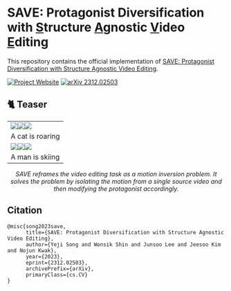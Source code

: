 # SAVE: Protagonist Diversification with <U>S</U>tructure <U>A</U>gnostic <U>V</U>ideo <U>E</U>diting

This repository contains the official implementation of 
[<U>SAVE: Protagonist Diversification with Structure Agnostic Video Editing</U>](https://arxiv.org/abs/2312.02503).

[![Project Website](https://img.shields.io/badge/Project-Website-orange)](https://ldynx.github.io/SAVE/)
[![arXiv 2312.02503](https://img.shields.io/badge/arXiv-2312.02503-red)](https://arxiv.org/abs/2312.02503)


## 🐈 Teaser
<table align="center">
    <tr><td><img src="assets/cat_flower/cat.mp4"><img src="assets/cat_flower/Ours_dog.mp4"><img src="assets/cat_flower/Ours_tiger.mp4"></td></tr>
    <tr><td>A cat is roaring </td></tr>
    <tr><td><img src="assets/cat_flower/cat.mp4"><img src="assets/cat_flower/Ours_dog.mp4"><img src="assets/cat_flower/Ours_tiger.mp4"></td></tr>
    <tr><td>A man is skiing </td></tr>
</table>

<p align="center">
<em>SAVE reframes the video editing task as a motion inversion problem.
It solves the problem by isolating the motion from a single source video and then modifying the protagonist accordingly.</em>
</p>

## Citation

```
@misc{song2023save,
      title={SAVE: Protagonist Diversification with Structure Agnostic Video Editing}, 
      author={Yeji Song and Wonsik Shin and Junsoo Lee and Jeesoo Kim and Nojun Kwak},
      year={2023},
      eprint={2312.02503},
      archivePrefix={arXiv},
      primaryClass={cs.CV}
}
```
